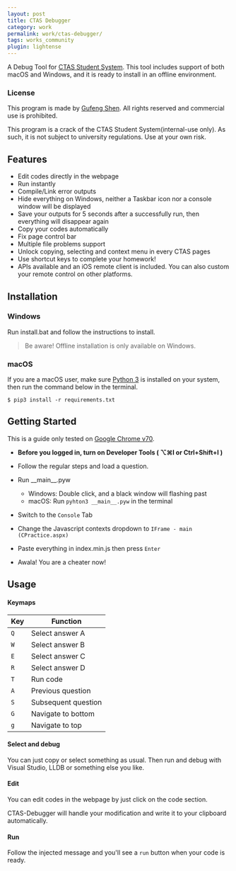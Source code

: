 ```yaml
---
layout: post
title: CTAS Debugger
category: work
permalink: work/ctas-debugger/
tags: works_community
plugin: lightense
---
```


A Debug Tool for [CTAS Student System](http://172.20.2.205.cqu.pt/ctas/). This tool includes support of both macOS and Windows, and it is ready to install in an offline environment.

### License

This program is made by [Gufeng Shen](https://gufeng.sh/about/). All rights reserved and commercial use is prohibited. 

This program is a crack of the CTAS Student System(internal-use only). As such, it is not subject to university regulations. Use at your own risk.

## Features

- Edit codes directly in the webpage
- Run instantly
- Compile/Link error outputs
- Hide everything on Windows, neither a Taskbar icon nor a console window will be displayed
- Save your outputs for 5 seconds after a successfully run, then everything will disappear again
- Copy your codes automatically
- Fix page control bar
- Multiple file problems support
- Unlock copying, selecting and context menu in every CTAS pages
- Use shortcut keys to complete your homework!
- APIs available and an iOS remote client is included. You can also custom your remote control on other platforms.

## Installation

### Windows
Run install.bat and follow the instructions to install.

> Be aware! Offline installation is only available on Windows.



### macOS
If you are a macOS user, make sure [Python 3](https://www.python.org/download/releases/3.0/) is installed on your system, then run the command below in the terminal.
```
$ pip3 install -r requirements.txt
```


## Getting Started

This is a guide only tested on [Google Chrome v70](https://dl.google.com).

- **Before you logged in, turn on Developer Tools ( ⌥⌘I or Ctrl+Shift+I )**

- Follow the regular steps and load a question.
- Run \_\_main\_\_.pyw 
  - Windows: Double click, and a black window will flashing past
  - macOS: Run ```pyhton3 __main__.pyw``` in the terminal
- Switch to the ```Console``` Tab 
- Change the Javascript contexts dropdown to ```IFrame - main (CPractice.aspx)```
- Paste everything in index.min.js then press ```Enter```
- Awala! You are a cheater now!



## Usage

#### Keymaps

Key 		  	| Function
------------ 	| ---------------------
`Q`   			| Select answer A
`W`   			| Select answer B
`E`   			| Select answer C
`R`   			| Select answer D
`T`   			| Run code
`A`   			| Previous question
`S`   			| Subsequent question
`G`   			| Navigate to bottom
`g`   			| Navigate to top


#### Select and debug

You can just copy or select something as usual. Then run and debug with Visual Studio, LLDB or something else you like.



#### Edit
You can edit codes in the webpage by just click on the code section.

CTAS-Debugger will handle your modification and write it to your clipboard automatically.



#### Run

Follow the injected message and you'll see a ```run``` button when your code is ready.
